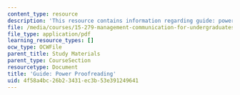 ```yaml
---
content_type: resource
description: 'This resource contains information regarding guide: power proofreading.'
file: /media/courses/15-279-management-communication-for-undergraduates-fall-2012/4f58a4bc26b23431ec3b53e391249641_MIT15_279F12_pwrProofrdrg.pdf
file_type: application/pdf
learning_resource_types: []
ocw_type: OCWFile
parent_title: Study Materials
parent_type: CourseSection
resourcetype: Document
title: 'Guide: Power Proofreading'
uid: 4f58a4bc-26b2-3431-ec3b-53e391249641
---
```

